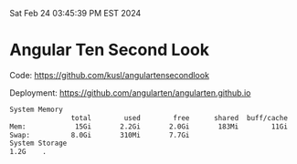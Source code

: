 Sat Feb 24 03:45:39 PM EST 2024

# Angular Ten Second Look

Code: https://github.com/kusl/angulartensecondlook

Deployment: https://github.com/angularten/angularten.github.io

```bash
System Memory
               total        used        free      shared  buff/cache   available
Mem:            15Gi       2.2Gi       2.0Gi       183Mi        11Gi        13Gi
Swap:          8.0Gi       310Mi       7.7Gi
System Storage
1.2G	.
```
